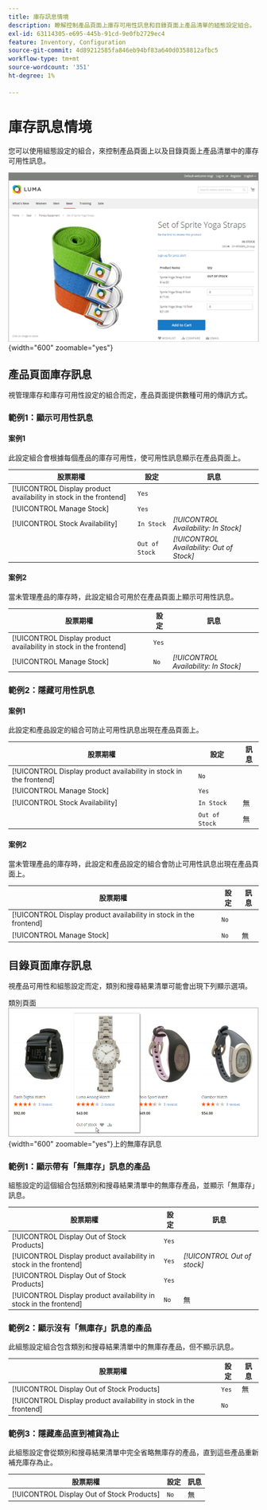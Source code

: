 ```yaml
---
title: 庫存訊息情境
description: 瞭解控制產品頁面上庫存可用性訊息和目錄頁面上產品清單的組態設定組合。
exl-id: 63114305-e695-445b-91cd-9e0fb2729ec4
feature: Inventory, Configuration
source-git-commit: 4d89212585fa846eb94bf83a640d0358812afbc5
workflow-type: tm+mt
source-wordcount: '351'
ht-degree: 1%

---
```


# 庫存訊息情境

您可以使用組態設定的組合，來控制產品頁面上以及目錄頁面上產品清單中的庫存可用性訊息。

![含有「無庫存」訊息的群組產品](assets/storefront-out-of-stock-message.png){width="600" zoomable="yes"}

## 產品頁面庫存訊息

視管理庫存和庫存可用性設定的組合而定，產品頁面提供數種可用的傳訊方式。

### 範例1：顯示可用性訊息

#### 案例1

此設定組合會根據每個產品的庫存可用性，使可用性訊息顯示在產品頁面上。

| 股票期權 | 設定 | 訊息 |
|--|--|--|
| [!UICONTROL Display product availability in stock in the frontend] | `Yes` | |
| [!UICONTROL Manage Stock] | `Yes` | |
| [!UICONTROL Stock Availability] | `In Stock` | _[!UICONTROL Availability: In Stock]_ |
| | `Out of Stock` | _[!UICONTROL Availability: Out of Stock]_ |

#### 案例2

當未管理產品的庫存時，此設定組合可用於在產品頁面上顯示可用性訊息。

| 股票期權 | 設定 | 訊息 |
|--|--|--|
| [!UICONTROL Display product availability in stock in the frontend] | `Yes` |  |
| [!UICONTROL Manage Stock] | `No` | _[!UICONTROL Availability: In Stock]_ |

### 範例2：隱藏可用性訊息

#### 案例1

此設定和產品設定的組合可防止可用性訊息出現在產品頁面上。

| 股票期權 | 設定 | 訊息 |
|--|--|--|
| [!UICONTROL Display product availability in stock in the frontend] | `No` |  |
| [!UICONTROL Manage Stock] | `Yes` |  |
| [!UICONTROL Stock Availability] | `In Stock` | 無 |
|  | `Out of Stock` | 無 |

#### 案例2

當未管理產品的庫存時，此設定和產品設定的組合會防止可用性訊息出現在產品頁面上。

| 股票期權 | 設定 | 訊息 |
|--|--|--|
| [!UICONTROL Display product availability in stock in the frontend] | `No` |  |
| [!UICONTROL Manage Stock] | `No` | 無 |

## 目錄頁面庫存訊息

視產品可用性和組態設定而定，類別和搜尋結果清單可能會出現下列顯示選項。

類別頁面![&#128279;](assets/storefront-out-of-stock-catalog-page.png){width="600" zoomable="yes"}上的無庫存訊息

### 範例1：顯示帶有「無庫存」訊息的產品

組態設定的這個組合包括類別和搜尋結果清單中的無庫存產品，並顯示「無庫存」訊息。

| 股票期權 | 設定 | 訊息 |
|--|--|--|
| [!UICONTROL Display Out of Stock Products] | `Yes` |  |
| [!UICONTROL Display product availability in stock in the frontend] | `Yes` | _[!UICONTROL Out of stock]_ |
| [!UICONTROL Display Out of Stock Products] | `Yes` |  |
| [!UICONTROL Display product availability in stock in the frontend] | `No` | 無 |

### 範例2：顯示沒有「無庫存」訊息的產品

此組態設定組合包含類別和搜尋結果清單中的無庫存產品，但不顯示訊息。

| 股票期權 | 設定 | 訊息 |
|--|--|--|
| [!UICONTROL Display Out of Stock Products] | `Yes` | 無 |
| [!UICONTROL Display product availability in stock in the frontend] | `No` |  |

### 範例3：隱藏產品直到補貨為止

此組態設定會從類別和搜尋結果清單中完全省略無庫存的產品，直到這些產品重新補充庫存為止。

| 股票期權 | 設定 | 訊息 |
|--|--|--|
| [!UICONTROL Display Out of Stock Products] | `No` | 無 |
